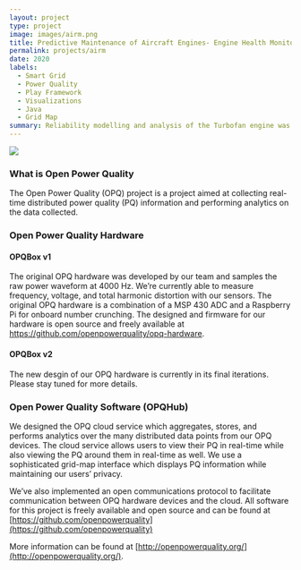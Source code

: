 ```yaml
---
layout: project
type: project
image: images/airm.png
title: Predictive Maintenance of Aircraft Engines- Engine Health Monitoring and Predicting Time to Failure using various Machine Learning Models
permalink: projects/airm
date: 2020
labels:
  - Smart Grid
  - Power Quality
  - Play Framework
  - Visualizations
  - Java
  - Grid Map
summary: Reliability modelling and analysis of the Turbofan engine was done using the simulated run to failure data of 100 engines for 20000 cycles. ML models like regression were used to predict TTF with a min. error of ±25 cycles (MAE).
---
```


<img class="ui image" src="{{ site.baseurl }}/images/substructure.JPG">

### What is Open Power Quality

The Open Power Quality (OPQ) project is a project aimed at collecting real-time distributed power quality (PQ)
information and performing analytics on the data collected.

### Open Power Quality Hardware

#### OPQBox v1

The original OPQ hardware was developed by our team and samples the raw power waveform at 4000 Hz.
We’re currently able to measure frequency, voltage, and total harmonic distortion with our sensors.
The original OPQ hardware is a combination of a MSP 430 ADC and a Raspberry Pi for onboard number crunching.
The designed and firmware for our hardware is open source and freely available at
 https://github.com/openpowerquality/opq-hardware.

#### OPQBox v2

The new desgin of our OPQ hardware is currently in its final iterations. Please stay tuned for more details.

### Open Power Quality Software (OPQHub)

We designed the OPQ cloud service which aggregates, stores, and performs analytics over the many distributed data points
 from our OPQ devices. The cloud service allows users to view their PQ in real-time while also viewing the PQ around
 them in real-time as well. We use a sophisticated grid-map interface which displays PQ information while maintaining
 our users’ privacy.

We’ve also implemented an open communications protocol to facilitate communication between OPQ hardware devices and the
cloud. All software for this project is freely available and open source and can be found at
 [https://github.com/openpowerquality](https://github.com/openpowerquality)

More information can be found at [http://openpowerquality.org/](http://openpowerquality.org/).
